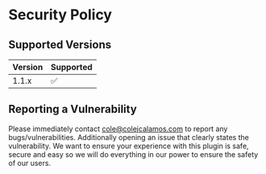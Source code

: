 # Security Policy

## Supported Versions

| Version | Supported          |
| ------- | ------------------ |
| 1.1.x   | :white_check_mark: |

## Reporting a Vulnerability

Please immediately contact cole@colejcalamos.com to report any bugs/vulnerabilities. 
Additionally opening an issue that clearly states the vulnerability. 
We want to ensure your experience with this plugin is safe, secure and easy so we will do everything in our power
to ensure the safety of our users.
